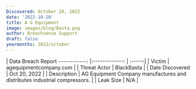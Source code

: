 ```yaml
---
Discovered: October 20, 2022
date: '2022-10-20'
title: A G Equipment
image: images/blog/Basta.png
author: Breachsense Support
draft: false
yearmonths: 2022/october
---
```



| Data Breach Report
------------:     |:-------------:    | :-----:|
| Victim      | agequipmentcompany.com      | 
| Threat Actor      | BlackBasta      | 
| Date Discovered      | Oct 20, 2022      | 
| Description      | AG Equipment Company manufactures and distributes industrial compressors.      | 
| Leak Size      | N/A      | 

